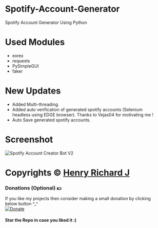 # Spotify-Account-Generator
Spotify Account Generator Using Python

# Used Modules
* exrex
* requests
* PySimpleGUI
* faker

# New Updates
* Added Multi-threading.
* Added auto verification of generated spotify accounts (Selenium headless using EDGE browser). Thanks to Vejas04 for motivating me !
* Auto Save generated spotify accounts.

# Screenshot
![Spotify Account Creator Bot V2](https://user-images.githubusercontent.com/68910039/95672729-e21b5300-0bc0-11eb-9c73-d8bed0a9618d.png)

# Copyrights © [Henry Richard J](https://github.com/henry-richard7)

### Donations (Optional) 💵
If you like my projects then consider making a small donation by clicking below button ^_^
<br/>
[![Donate](https://img.shields.io/badge/Donate-PayPal-blue.svg)](https://www.paypal.com/paypalme/henryrics)

#### Star the Repo in case you liked it :)
